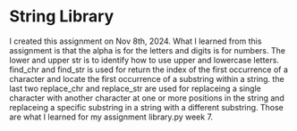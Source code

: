 # String Library

I created this assignment on Nov 8th, 2024. What I learned from this assignment is that the alpha is for the letters and digits is for numbers. The lower and upper str is to identify how to use upper and lowercase letters.  find_chr and find_str is used for return the index of the first occurrence of a character and locate the first occurrence of a substring within a string. the last two replace_chr and replace_str are used for replaceing a single character with another character at one or more positions in the string and replaceing a specific substring in a string with a different substring.
Those are what I learned for my assignment library.py week 7. 
